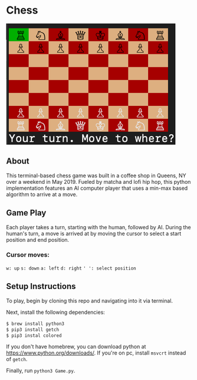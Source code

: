 # Chess

![Alt text](./img/board.png)

## About
This terminal-based chess game was built in a coffee shop in Queens, NY over a weekend in May 2019. Fueled by matcha and lofi hip hop, this python implementation features an AI computer player that uses a min-max based algorithm to arrive at a move.

## Game Play
Each player takes a turn, starting with the human, followed by AI. During the human's turn, a move is arrived at by moving the cursor to select a start position and end position.

### Cursor moves:
`w: up`
`s: down`
`a: left`
`d: right`
`' ': select position`

## Setup Instructions
To play, begin by cloning this repo and navigating into it via terminal.

Next, install the following dependencies:

```
$ brew install python3
$ pip3 install getch
$ pip3 instal colored
```

If you don't have homebrew, you can download python at https://www.python.org/downloads/.
If you're on pc, install `msvcrt` instead of `getch`.

Finally, run `python3 Game.py`.
